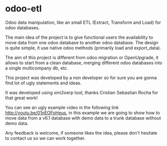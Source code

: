 odoo-etl
========

Odoo data manipulation, like an small ETL (Extract, Transform and Load) for odoo databases.

The main idea of the project is to give functional users the availability to move data from one odoo database to another odoo database. The design is quite simple, it use native odoo methods (primarily load and export_data).

The aim of this project is different from odoo migration or OpenUpgrade, it allows to start from a clean database, merging  different odoo databases into a single multicompany db, etc.

This project was developed by a non developer so for sure you are gonna find lot of ugly statements and ideas.

It was developed using xmi2oerp tool, thanks Cristian Sebastian Rocha for that great work!

You can see an ugly example video in the following link http://youtu.be/01nEOFoHeus, in this example we are going to show how to move data from a v6.1 database with demo data to a trunk database without demo data.

Any feedback is welcome, if someone likes the idea, please don't hesitate to contact us so we can work together.
